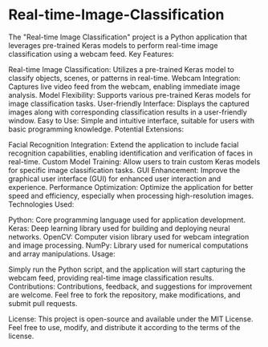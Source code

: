 # Real-time-Image-Classification
 The "Real-time Image Classification" project is a Python application that leverages pre-trained Keras models to perform real-time image classification using a webcam feed. 
Key Features:

Real-time Image Classification: Utilizes a pre-trained Keras model to classify objects, scenes, or patterns in real-time.
Webcam Integration: Captures live video feed from the webcam, enabling immediate image analysis.
Model Flexibility: Supports various pre-trained Keras models for image classification tasks.
User-friendly Interface: Displays the captured images along with corresponding classification results in a user-friendly window.
Easy to Use: Simple and intuitive interface, suitable for users with basic programming knowledge.
Potential Extensions:

Facial Recognition Integration: Extend the application to include facial recognition capabilities, enabling identification and verification of faces in real-time.
Custom Model Training: Allow users to train custom Keras models for specific image classification tasks.
GUI Enhancement: Improve the graphical user interface (GUI) for enhanced user interaction and experience.
Performance Optimization: Optimize the application for better speed and efficiency, especially when processing high-resolution images.
Technologies Used:

Python: Core programming language used for application development.
Keras: Deep learning library used for building and deploying neural networks.
OpenCV: Computer vision library used for webcam integration and image processing.
NumPy: Library used for numerical computations and array manipulations.
Usage:

Simply run the Python script, and the application will start capturing the webcam feed, providing real-time image classification results.
Contributions:
Contributions, feedback, and suggestions for improvement are welcome. Feel free to fork the repository, make modifications, and submit pull requests.

License:
This project is open-source and available under the MIT License. Feel free to use, modify, and distribute it according to the terms of the license.

